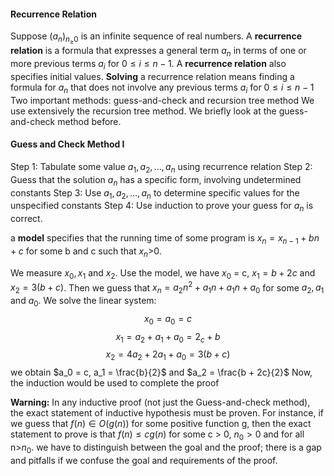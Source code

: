 #### Recurrence Relation
Suppose $(a_n)_{n_\ge0}$ is an infinite sequence of real numbers. 
A **recurrence relation** is a formula that expresses a general term $a_n$ in terms of one or more previous terms $a_i$ for $0\le i\le n-1$.
A **recurrence relation** also specifies initial values.
**Solving** a recurrence relation means finding a formula for $a_n$ that does not involve any previous terms $a_i$ for $0 \le i \le n-1$
Two important methods: guess-and-check  and recursion tree method
We use extensively the recursion tree method. We briefly look at the guess-and-check method before. 

#### Guess and Check Method I
Step 1: Tabulate some value $a_1, a_2, ..., a_n$ using recurrence relation
Step 2: Guess that the solution $a_n$ has a specific form, involving undetermined constants
Step 3: Use $a_1, a_2, ..., a_n$ to determine specific values for the unspecified constants
Step 4: Use induction to prove your guess for $a_n$ is correct. 

a **model** specifies that the running time of some program is $x_n = x_{n-1} + bn + c$ for some b and c such that $x_n$>0.

We measure $x_0, x_1$ and $x_2$. Use the model, we have $x_0$ = c, $x_1 = b + 2c$ and $x_2 = 3(b + c)$. Then we guess that $x_n = a_2n^2 + a_1n + a_1n + a_0$ for some $a_2, a_1$ and $a_0$. We solve the linear system: 
$$x_0 = a_0 = c$$
$$x_1 = a_2 + a_1 + a_0 = 2_c + b$$
$$x_2 = 4a_2 + 2a_1 + a_0 = 3(b + c)$$
we obtain $a_0 = c, a_1 = \frac{b}{2}$ and $a_2 = \frac{b + 2c}{2}$
Now, the induction would be used to complete the proof 

**Warning:** In any inductive proof (not just the Guess-and-check method), the exact statement of inductive hypothesis must be proven. For instance, if we guess that $f(n)\in O(g(n))$ for some positive function g, then the exact statement to prove is that $f(n)\le cg(n)$ for some c > 0, $n_0 > 0$ and for all n>$n_0$. we have to distinguish between the goal and the proof; there is a gap and pitfalls if we confuse the goal and requirements of the proof.

